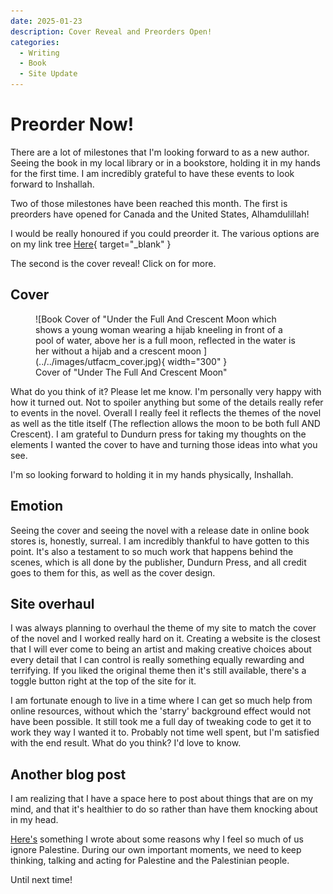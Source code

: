```yaml
---
date: 2025-01-23
description: Cover Reveal and Preorders Open!
categories:
  - Writing
  - Book
  - Site Update
---
```


# Preorder Now!

There are a lot of milestones that I'm looking forward to as a new author. Seeing the book in my local library or in a bookstore, holding it in my hands for the first time. I am incredibly grateful to have these events to look forward to Inshallah.

Two of those milestones have been reached this month. The first is preorders have opened for Canada and the United States, Alhamdulillah!

I would be really honoured if you could preorder it. The various options are on my link tree [Here](https://linktr.ee/aamirauthor){ target="_blank" }

The second is the cover reveal! Click on for more.

<!-- more -->

## Cover

<figure markdown="span">
  ![Book Cover of "Under the Full And Crescent Moon which shows a young woman wearing a hijab kneeling in front of a pool of water, above her is a full moon, reflected in the water is her without a hijab and a crescent moon ](../../images/utfacm_cover.jpg){ width="300" }
  <figcaption>Cover of "Under The Full And Crescent Moon"</figcaption>
</figure>

What do you think of it? Please let me know. I'm personally very happy with how it turned out. Not to spoiler anything but some of the details really refer to events in the novel. Overall I really feel it reflects the themes of the novel as well as the title itself (The reflection allows the moon to be both full AND Crescent). I am grateful to Dundurn press for taking my thoughts on the elements I wanted the cover to have and turning those ideas into what you see.

I'm so looking forward to holding it in my hands physically, Inshallah.

## Emotion

Seeing the cover and seeing the novel with a release date in online book stores is, honestly, surreal. I am incredibly thankful to have gotten to this point. It's also a testament to so much work that happens behind the scenes, which is all done by the publisher, Dundurn Press, and all credit goes to them for this, as well as the cover design.

## Site overhaul

I was always planning to overhaul the theme of my site to match the cover of the novel and I worked really hard on it. Creating a website is the closest that I will ever come to being an artist and making creative choices about every detail that I can control is really something equally rewarding and terrifying. If you liked the original theme then it's still available, there's a toggle button right at the top of the site for it.

I am fortunate enough to live in a time where I can get so much help from online resources, without which the 'starry' background effect would not have been possible. It still took me a full day of tweaking code to get it to work they way I wanted it to. Probably not time well spent, but I'm satisfied with the end result. What do you think? I'd love to know.

## Another blog post

I am realizing that I have a space here to post about things that are on my mind, and that it's healthier to do so rather than have them knocking about in my head.

[Here's](./threereasonswhy.md) something I wrote about some reasons why I feel so much of us ignore Palestine. During our own important moments, we need to keep thinking, talking and acting for Palestine and the Palestinian people.

Until next time!
